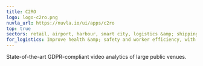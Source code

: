 ```yaml
---
title: C2RO
logo: logo-c2ro.png
nuvla_url: https://nuvla.io/ui/apps/c2ro
top: true
sectors: retail, airport, harbour, smart city, logistics &amp; shipping
for_logistics: Improve health &amp; safety and worker efficiency, with GDPR-compliant video processing, which maintains privacy &amp; anonymity.
---
```


State-of-the-art GDPR-compliant video analytics of large public venues.
